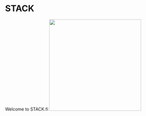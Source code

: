 # STACK

Welcome to STACK.fi
<img src="https://octodex.github.com/images/jetpacktocat.png"
height="300">


